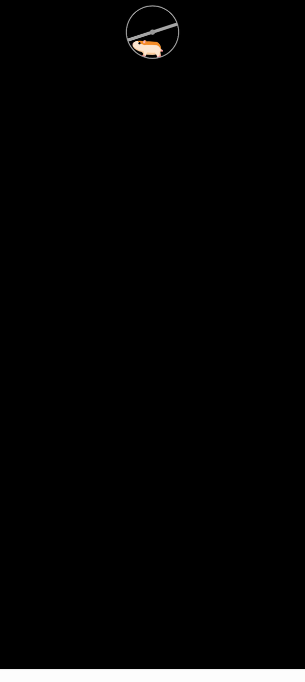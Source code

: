 ```yaml
---
layout: tailwind
title: StockSmart for Walmart
search_exclude: false
hide: true
show_reading_time: false
menu: nav/home.html
---
```


<head>

  <style>
    /* Scrollbar Styling */
    ::-webkit-scrollbar { width: 10px; }
    ::-webkit-scrollbar-track { background: #f1f1f1; }
    ::-webkit-scrollbar-thumb { background: #5176c8ff; border-radius: 5px; }
    ::-webkit-scrollbar-thumb:hover { background: #011a2eff; }

    /* Chatbot Styles */
    #help-button {
      position: fixed; bottom: 100px; right: 20px;
      padding: 10px 20px; background-color: #B22222;
      color: white; border: none; border-radius: 5px;
      cursor: pointer; font-size: 16px;
      box-shadow: 0px 4px 6px rgba(0, 0, 0, 0.1);
      z-index: 1000;
    }
    #help-button:hover { background-color: #63b6e3; }
    #chat-container {
      position: fixed; bottom: 100px; right: 20px;
      width: 350px; max-height: 500px;
      background-color: white; border: 1px solid #ddd;
      border-radius: 10px; box-shadow: 0px 4px 8px rgba(0, 0, 0, 0.2);
      display: none; flex-direction: column; overflow: hidden;
      z-index: 1000;
    }
    #chat-header {
      display: flex; justify-content: space-between; align-items: center;
      padding: 10px; background-color: #333; color: white; border-bottom: 1px solid #ddd;
    }
    #chat-header h4 { margin: 0; font-size: 16px; }
    #close-chat { background: none; border: none; color: white; font-size: 18px; cursor: pointer; }
    #close-chat:hover { color: #ff6666; }
    #chat-box {
      flex-grow: 1; padding: 10px; overflow-y: auto;
      display: flex; flex-direction: column;
    }
    .message {
      margin: 10px; padding: 10px; border-radius: 10px;
      max-width: 75%; word-wrap: break-word; display: inline-block;
    }
    .assistant { background-color: #333; color: white; align-self: flex-start; text-align: left; }
    .user { background-color: #2f4f4f; color: white; align-self: flex-end; text-align: right; }
    #input-container {
      display: flex; padding: 10px; border-top: 1px solid #ddd;
    }
    input[type="text"] {
      flex-grow: 1; padding: 10px; border: 1px solid #ddd;
      border-radius: 5px; font-size: 14px; color: black !important;
    }
    button {
      margin-left: 5px; padding: 10px; background-color: #333;
      color: white; border: none; border-radius: 5px;
      cursor: pointer; font-size: 14px;
    }
    button:hover { background-color: #555; }
    
    #output {
    margin-top: 20px;
    font-size: 20px;
    color: #333;
  }
  
  .pyramid-loader {
    position: relative;
    width: 150px;
    height: 150px;
    transform-style: preserve-3d;
    transform: rotateX(-20deg);
    margin: 20px auto;
    cursor: pointer;
  }
  
  .wrapper {
    position: relative;
    width: 100%;
    height: 100%;
    transform-style: preserve-3d;
  }
  
  .wrapper.spinning {
    animation: spin 4s linear infinite;
  }
  
  @keyframes spin {
    100% {
      transform: rotateY(360deg);
    }
  }
  
  .pyramid-loader .wrapper .side {
    width: 70px;
    height: 70px;
    position: absolute;
    top: 0;
    left: 0;
    right: 0;
    bottom: 0;
    margin: auto;
    transform-origin: center top;
    clip-path: polygon(50% 0%, 0% 100%, 100% 100%);
  }
  
  .pyramid-loader .wrapper .side1 {
    transform: rotateZ(-30deg) rotateY(90deg);
    background: conic-gradient(#e0115f, #ff6f61, #e0115f);
  }
  
  .pyramid-loader .wrapper .side2 {
    transform: rotateZ(30deg) rotateY(90deg);
    background: conic-gradient(#ff6f61, #e0115f, #ff6f61);
  }
  
  .pyramid-loader .wrapper .side3 {
    transform: rotateX(30deg);
    background: conic-gradient(#e0115f, #ff6f61, #e0115f);
  }
  
  .pyramid-loader .wrapper .side4 {
    transform: rotateX(-30deg);
    background: conic-gradient(#ff6f61, #e0115f, #ff6f61);
  }
  
  .pyramid-loader .wrapper .shadow {
    width: 60px;
    height: 60px;
    background: #ff6f61;
    position: absolute;
    top: 0;
    left: 0;
    right: 0;
    bottom: 0;
    margin: auto;
    transform: rotateX(90deg) translateZ(-40px);
    filter: blur(12px);
  }
  #pyricmind-container {
  position: fixed;
  bottom: 100px;
  left: 20px;
  z-index: 1000;
  text-align: center;
  width: 150px; /* Optional: control width */
  }

  #pyricmind-container #output {
    font-size: 14px;
    color: white;
    margin-top: 10px;
  }
  /* Fullscreen Loading Screen */
  #hamster-loading-screen {
    position: fixed;
    top: -40;
    left: 0;
    width: 100%;
    height: 100%;
    background-color: black;
    z-index: 9999;
    display: flex;
    justify-content: center;
    align-items: center;
    flex-direction: column;
    opacity: 1;
    transition: opacity 1s ease-out; /* Smooth fade out */
  }

  #hamster-loading-screen.hide {
    opacity: 0;
    visibility: hidden; /* Hides it completely after fade out */
  }

  @keyframes stay-visible {
    0% { opacity: 1; }
    100% { opacity: 1; }
  }

  .wheel-and-hamster {
      --dur: 1s;
      font-size: 14px;
      width: 12em;
      height: 12em;
      position: relative;
    }
    .wheel,
    .hamster,
    .hamster div,
    .spoke {
      position: absolute;
    }
    .wheel,
    .spoke {
      border-radius: 50%;
      top: 0;
      left: 0;
      width: 100%;
      height: 100%;
    }
    .wheel {
      background: radial-gradient(100% 100% at center, hsla(0,0%,60%,0) 47.8%, hsl(0,0%,60%) 48%);
      z-index: 2;
    }
    .hamster {
      animation: hamster var(--dur) ease-in-out infinite;
      top: 50%;
      left: calc(50% - 3.5em);
      width: 7em;
      height: 3.75em;
      transform: rotate(4deg) translate(-0.8em,1.85em);
      transform-origin: 50% 0;
      z-index: 1;
    }
    .hamster__head {
      animation: hamsterHead var(--dur) ease-in-out infinite;
      background: hsl(30,90%,55%);
      border-radius: 70% 30% 0 100% / 40% 25% 25% 60%;
      box-shadow: 0 -0.25em 0 hsl(30,90%,80%) inset, 0.75em -1.55em 0 hsl(30,90%,90%) inset;
      top: 0;
      left: -2em;
      width: 2.75em;
      height: 2.5em;
      transform-origin: 100% 50%;
    }
    .hamster__ear {
      animation: hamsterEar var(--dur) ease-in-out infinite;
      background: hsl(0,90%,85%);
      border-radius: 50%;
      box-shadow: -0.25em 0 hsl(30,90%,55%) inset;
      top: -0.25em;
      right: -0.25em;
      width: 0.75em;
      height: 0.75em;
      transform-origin: 50% 75%;
    }
    .hamster__eye {
      animation: hamsterEye var(--dur) linear infinite;
      background-color: hsl(0,0%,0%);
      border-radius: 50%;
      top: 0.375em;
      left: 1.25em;
      width: 0.5em;
      height: 0.5em;
    }
    .hamster__nose {
      background: hsl(0,90%,75%);
      border-radius: 35% 65% 85% 15% / 70% 50% 50% 30%;
      top: 0.75em;
      left: 0;
      width: 0.2em;
      height: 0.25em;
    }
    .hamster__body {
      animation: hamsterBody var(--dur) ease-in-out infinite;
      background: hsl(30,90%,90%);
      border-radius: 50% 30% 50% 30% / 15% 60% 40% 40%;
      box-shadow: 0.1em 0.75em 0 hsl(30,90%,55%) inset, 0.15em -0.5em 0 hsl(30,90%,80%) inset;
      top: 0.25em;
      left: 2em;
      width: 4.5em;
      height: 3em;
      transform-origin: 17% 50%;
      transform-style: preserve-3d;
    }
    .hamster__limb--fr,
    .hamster__limb--fl {
      clip-path: polygon(0 0,100% 0,70% 80%,60% 100%,0% 100%,40% 80%);
      top: 2em;
      left: 0.5em;
      width: 1em;
      height: 1.5em;
      transform-origin: 50% 0;
    }
    .hamster__limb--fr {
      animation: hamsterFRLimb var(--dur) linear infinite;
      background: linear-gradient(hsl(30,90%,80%) 80%, hsl(0,90%,75%) 80%);
      transform: rotate(15deg) translateZ(-1px);
    }
    .hamster__limb--fl {
      animation: hamsterFLLimb var(--dur) linear infinite;
      background: linear-gradient(hsl(30,90%,90%) 80%, hsl(0,90%,85%) 80%);
      transform: rotate(15deg);
    }
    .hamster__limb--br,
    .hamster__limb--bl {
      border-radius: 0.75em 0.75em 0 0;
      clip-path: polygon(0 0,100% 0,100% 30%,70% 90%,70% 100%,30% 100%,40% 90%,0% 30%);
      top: 1em;
      left: 2.8em;
      width: 1.5em;
      height: 2.5em;
      transform-origin: 50% 30%;
    }
    .hamster__limb--br {
      animation: hamsterBRLimb var(--dur) linear infinite;
      background: linear-gradient(hsl(30,90%,80%) 90%, hsl(0,90%,75%) 90%); /*(hsl(198, 90.20%, 80.00%) 90%, hsl(242, 90.60%, 75.10%) 90%); */
      transform: rotate(-25deg) translateZ(-1px);
    }
    .hamster__limb--bl {
      animation: hamsterBLLimb var(--dur) linear infinite;
      background: linear-gradient(hsl(30,90%,90%) 90%, hsl(0,90%,85%) 90%);
      transform: rotate(-25deg);
    }
    .hamster__tail {
      animation: hamsterTail var(--dur) linear infinite;
      background: hsl(0,90%,85%);
      border-radius: 0.25em 50% 50% 0.25em;
      box-shadow: 0 -0.2em 0 hsl(0,90%,75%) inset;
      top: 1.5em;
      right: -0.5em;
      width: 1em;
      height: 0.5em;
      transform: rotate(30deg) translateZ(-1px);
      transform-origin: 0.25em 0.25em;
    }
    .spoke {
      animation: spoke var(--dur) linear infinite;
      background: radial-gradient(100% 100% at center,hsl(0,0%,60%) 4.8%,hsla(0,0%,60%,0) 5%), linear-gradient(hsla(0,0%,55%,0) 46.9%,hsl(0,0%,65%) 47% 52.9%,hsla(0,0%,65%,0) 53%) 50% 50% / 99% 99% no-repeat;
    }
    @keyframes hamster {
      0%, 100% { transform: rotate(4deg) translate(-0.8em,1.85em); }
      50% { transform: rotate(0) translate(-0.8em,1.85em); }
    }
    @keyframes hamsterHead {
      0%, 25%, 50%, 75%, 100% { transform: rotate(0); }
      12.5%, 37.5%, 62.5%, 87.5% { transform: rotate(8deg); }
    }
    @keyframes hamsterEye {
      0%, 90%, 100% { transform: scaleY(1); }
      95% { transform: scaleY(0); }
    }
    @keyframes hamsterEar {
      0%, 25%, 50%, 75%, 100% { transform: rotate(0); }
      12.5%, 37.5%, 62.5%, 87.5% { transform: rotate(12deg); }
    }
    @keyframes hamsterBody {
      0%, 25%, 50%, 75%, 100% { transform: rotate(0); }
      12.5%, 37.5%, 62.5%, 87.5% { transform: rotate(-2deg); }
    }
    @keyframes hamsterFRLimb {
      0%, 25%, 50%, 75%, 100% { transform: rotate(50deg) translateZ(-1px); }
      12.5%, 37.5%, 62.5%, 87.5% { transform: rotate(-30deg) translateZ(-1px); }
    }
    @keyframes hamsterFLLimb {
      0%, 25%, 50%, 75%, 100% { transform: rotate(-30deg); }
      12.5%, 37.5%, 62.5%, 87.5% { transform: rotate(50deg); }
    }
    @keyframes hamsterBRLimb {
      0%, 25%, 50%, 75%, 100% { transform: rotate(-60deg) translateZ(-1px); }
      12.5%, 37.5%, 62.5%, 87.5% { transform: rotate(20deg) translateZ(-1px); }
    }
    @keyframes hamsterBLLimb {
      0%, 25%, 50%, 75%, 100% { transform: rotate(20deg); }
      12.5%, 37.5%, 62.5%, 87.5% { transform: rotate(-60deg); }
    }
    @keyframes hamsterTail {
      0%, 25%, 50%, 75%, 100% { transform: rotate(30deg) translateZ(-1px); }
      12.5%, 37.5%, 62.5%, 87.5% { transform: rotate(10deg) translateZ(-1px); }
    }
    @keyframes spoke {
      from { transform: rotate(0); }
      to { transform: rotate(-1turn); }
    }
    .card {
  position: relative;
  width: 300px;
  height: 254px;
  color: #fff;
  transition: 0.5s;
  cursor: pointer;
}
.card:hover {
  transform: translateY(-20px);
}
.card::before {
  content: '';
  width: 100%;
  height: 100%;
  position: absolute;
  top: 0;
  left: 0;
  background: linear-gradient(45deg,rgb(0, 255, 255),rgb(44, 32, 206));
  border-radius: 1.2em;
}
.card::after {
  content: '';
  position: absolute;
  top: 0;
  left: 0;
  width: 100%;
  height: 100%;
  background: linear-gradient(45deg,rgb(0, 238, 255),rgb(17, 0, 255));
  filter: blur(30px);
}
.card span {
  position: absolute;
  top: 6px;
  left: 6px;
  right: 6px;
  bottom: 6px;
  background-color: rgba(0, 0, 0, 0.6);
  z-index: 2;
  border-radius: 1em;
}
.card span::before {
  content: '';
  position: absolute;
  top: 0;
  left: 0;
  width: 50%;
  height: 100%;
  background-color: rgba(255, 255, 255, 0.1);
}
.card .content {
  position: relative;
  padding: 10px;
  z-index: 10;
  width: 100%;
  height: 100%;
  display: flex;
  align-items: center;
  justify-content: center;
  font-weight: 800;
  font-size: 1.5em;
}


  </style>
</head>

<body>
<div id="hamster-loading-screen">
<div aria-label="Orange and tan hamster running in a metal wheel" role="img" class="wheel-and-hamster">
    <div class="wheel"></div>
    <div class="hamster">
      <div class="hamster__body">
        <div class="hamster__head">
          <div class="hamster__ear"></div>
          <div class="hamster__eye"></div>
          <div class="hamster__nose"></div>
        </div>
        <div class="hamster__limb hamster__limb--fr"></div>
        <div class="hamster__limb hamster__limb--fl"></div>
        <div class="hamster__limb hamster__limb--br"></div>
        <div class="hamster__limb hamster__limb--bl"></div>
        <div class="hamster__tail"></div>
      </div>
    </div>
    <div class="spoke"></div>
  </div>
</div>

<!-- Hero Section -->
<section id="welcome" class="h-screen flex flex-col items-center justify-center text-center bg-cover bg-center relative" style="background-image: url('https://i.pinimg.com/originals/c1/0a/af/c10aaf1d651e144a88ef16475917c3b0.gif');">
  <div class="absolute inset-0 bg-black opacity-50 pointer-events-none"></div>
  <div class="relative z-10">
    <h1 class="text-6xl font-bold text-white neon-glow">
      <span id="typewriter"></span>
    </h1>
    <h2 class="text-2xl mt-4 text-white opacity-80">Enhancing Customer + Employee experiences at</h2>
    <center>
    <img src="{{site.baseurl}}/images/walmart.png">
    </center>
  </div>
</section>

<!-- Interactive Activities Section -->
<section id="ai-solutions" class="py-20 bg-gray-900">
  <h2 class="text-5xl font-bold text-center text-white mb-10 fade-in">Interactive Activities</h2>
  <div class="grid grid-cols-1 md:grid-cols-3 gap-8 mx-auto max-w-6xl place-items-center">
    <a href="{{ site.baseurl }}/risk-quiz/" class="block">
      <div class="card">
        <span></span>
        <div class="content flex flex-col items-center justify-center text-center">
          <div class="text-2xl">Risk Quiz</div>
          <p class="text-sm font-normal mt-2 px-4">Explore DNA sequencing processes.</p>
        </div>
      </div>
    </a>
    <a href="{{ site.baseurl }}/trivia" class="block">
      <div class="card">
        <span></span>
        <div class="content flex flex-col items-center justify-center text-center">
          <div class="text-2xl">Trivia Challenge</div>
          <p class="text-sm font-normal mt-2 px-4">Test your knowledge on genetic research breakthroughs.</p>
        </div>
      </div>
    </a>
    <a href="{{ site.baseurl }}/genes" class="block">
      <div class="card">
        <span></span>
        <div class="content flex flex-col items-center justify-center text-center">
          <div class="text-2xl">Gene Explorer</div>
          <p class="text-sm font-normal mt-2 px-4">Learn about the effects of different gene mutations on the body.</p>
        </div>
      </div>
    </a>
  </div>
</section>



<!-- Chatbot -->
<button id="help-button">Need Help?</button>

<div id="chat-container">
  <div id="chat-header">
    <h4>Annie</h4>
    <button id="close-chat">×</button>
  </div>
  <div id="chat-box"></div>
  <div id="input-container">
    <input type="text" id="user-input" placeholder="Type your message..." />
    <button id="send-message-button">Send</button>
  </div>
</div>

<!-- ANNIE--->

<div id="pyricmind-container">
  <div id="loader" class="pyramid-loader">
    <div class="wrapper" id="pyramidWrapper">
      <span class="side side1"></span>
      <span class="side side2"></span>
      <span class="side side3"></span>
      <span class="side side4"></span>
      <span class="shadow"></span>
    </div>
  </div>
  <h1>Click the pyramid to speak with ANNIE</h1>
  <button id="stopSpeakingBtn">🛑 Stop Speaking</button>

</div>


<!-- HAMASTER LOADING CODE -->
<script>
    window.addEventListener('load', function() {
    const loadingScreen = document.getElementById('hamster-loading-screen');
    if (loadingScreen) {
      loadingScreen.style.transition = 'opacity 3.0s ease';
      loadingScreen.style.opacity = '0';
      setTimeout(() => loadingScreen.style.display = 'none', 500);
    }
  });

  window.onload = function () {
  // Trigger fade out after 3 seconds or when loading is done
  setTimeout(function() {
    document.getElementById('hamster-loading-screen').classList.add('hide');
  }, 1000); // Customize delay as per your need
  };

  function updateTime() {
  const outputElement = document.getElementById("output");
  const date = new Date();
  const formattedTime = `${date.getHours()}:${date.getMinutes()}:${date.getSeconds()}`;
  outputElement.innerHTML = formattedTime;
}

// Update the time every second
setInterval(updateTime, 1000);
</script>

<!-- Typewriter Script -->
<script>
document.addEventListener("DOMContentLoaded", function () {
  const text = "Welcome to StockSmart";
  let index = 0;
  const speed = 100;
  const typewriter = document.getElementById("typewriter");

  function type() {
    if (index < text.length) {
      typewriter.textContent += text.charAt(index);
      index++;
      setTimeout(type, speed);
    }
  }
 
  type();
});
</script>

<!-- DNABOT Script -->
<script>
const BACKEND_URL = "http://127.0.0.1:8504";
const chatBox = document.getElementById('chat-box');
const userInput = document.getElementById('user-input');
const chatContainer = document.getElementById('chat-container');
const sendMessageButton = document.getElementById('send-message-button');

document.getElementById('help-button').addEventListener('click', toggleChat);
document.getElementById('close-chat').addEventListener('click', toggleChat);
sendMessageButton.addEventListener('click', sendMessage);

userInput.addEventListener('keypress', function(event) {
  if (event.key === 'Enter') {
    event.preventDefault();
    sendMessage();
  }
});

function toggleChat() {
  chatContainer.style.display = chatContainer.style.display === 'flex' ? 'none' : 'flex';
  if (chatContainer.style.display === 'flex') {
    chatContainer.style.flexDirection = 'column';
  }
}

async function sendMessage(inputMessage) {
  // If inputMessage is undefined (i.e., user typed something), get it from the input box
  const message = inputMessage !== undefined ? inputMessage.trim() : userInput.value.trim();
  if (!message) return;

  appendMessage('user', message);

  if (!inputMessage) {
    userInput.value = ""; // Clear the input box only if typed manually
  }

  try {
    const response = await fetch(`${BACKEND_URL}/dnabot/chat`, {
      method: 'POST',
      mode: 'cors',
      credentials: 'include',
      headers: { 'Content-Type': 'application/json' },
      body: JSON.stringify({ user_input: message })
    });

    const data = await response.json();
    if (response.ok) {
      appendMessage('assistant', data.response);
      console.log('DNA Bot response:', data.response);
      console.log("⏯️ About to speak:", data.response)
      speakText(data.response); // 🔊 Annie speaks here
    } else {
      console.error('Error from backend:', data.error);
      appendMessage('assistant', `Error: ${data.error}`);
    }
  } catch (error) {
    console.error('Network or server error:', error.message);
    appendMessage('assistant', `Error: ${error.message}`);
  }
}



function appendMessage(sender, message) {
  const messageElement = document.createElement('div');
  messageElement.className = `message ${sender}`;
  messageElement.innerText = message;
  chatBox.appendChild(messageElement);
  chatBox.scrollTop = chatBox.scrollHeight;
}


</script>

<!-- ANNIES CODE -->
<script>

let currentUtterance = null
function speakText(text) {
  if (speechSynthesis.speaking){
    speechSynthesis.cancel();
  }


  const utterance = new SpeechSynthesisUtterance(text);
  currentUtterance = utterance
  utterance.lang = 'en-US';
  utterance.pitch = 1;
  utterance.rate = 1;

  // Wait for voices to be loaded
  const voices = speechSynthesis.getVoices();
  const femaleVoice = voices.find(voice =>
    voice.lang === 'en-US' && voice.name.toLowerCase().includes("female")
  ) || voices.find(voice =>
    voice.lang === 'en-US' && (voice.name.includes("Google") || voice.name.includes("Samantha") || voice.name.includes("Jenny"))
  );

  if (femaleVoice) {
    utterance.voice = femaleVoice;
  }

  speechSynthesis.speak(utterance);
}

// Ensure voices are loaded
if (speechSynthesis.onvoiceschanged !== undefined) {
  speechSynthesis.onvoiceschanged = () => {
    setTimeout(() => {
      speechSynthesis.getVoices(); // Ensure loading
    }, 100);
  };
}


  let recognition;
  let isListening = false;
  let heardText = "";  // This will save what ANNIE hears

  if ('webkitSpeechRecognition' in window) {
    recognition = new webkitSpeechRecognition();
    recognition.continuous = true;
    recognition.interimResults = false;
    recognition.lang = 'en-US';

    recognition.onresult = function(event) {
      for (let i = event.resultIndex; i < event.results.length; ++i) {
        if (event.results[i].isFinal) {
          heardText = event.results[i][0].transcript.trim();
          console.log("ANNIE heard:", heardText);  // Print to console
          // Optional: also display it on the page
          sendMessage(heardText);
          document.getElementById("output").textContent = "Heard: " + heardText;
        }
      }
    };

    recognition.onerror = function(event) {
      console.error("Recognition error:", event.error);
    };
  } else {
    console.error("Speech recognition not supported in this browser.");
  }

document.getElementById("stopSpeakingBtn").addEventListener("click", function() {
  if (speechSynthesis.speaking) {
    speechSynthesis.cancel();
    console.log("ANNIE's current speech stopped.");
  }
});

  
  // Click the pyramid to start/stop listening
  const pyramidWrapper = document.getElementById("pyramidWrapper");
  pyramidWrapper.addEventListener("click", function() {
    if (!isListening) {
      recognition.start();
      pyramidWrapper.classList.add("spinning");
      console.log("ANNIE started listening...");
    } else {
      recognition.stop();
      pyramidWrapper.classList.remove("spinning");
      console.log("ANNIE stopped listening.");
    }
    isListening = !isListening;
  });
</script>

</body>